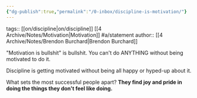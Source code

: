 ```yaml
---
{"dg-publish":true,"permalink":"/0-inbox/discipline-is-motivation/"}
---
```


tags:: [[on/discipline\|on/discipline]] [[4 Archive/Notes/Motivation\|Motivation]] #a/statement 
author:: [[4 Archive/Notes/Brendon Burchard\|Brendon Burchard]]

"Motivation is bullshit" is bullshit. You can't do ANYTHING without being motivated to do it.

Discipline is getting motivated without being all happy or hyped-up about it.

What sets the most successful people apart? **They find joy and pride in doing the things they don't feel like doing.**

